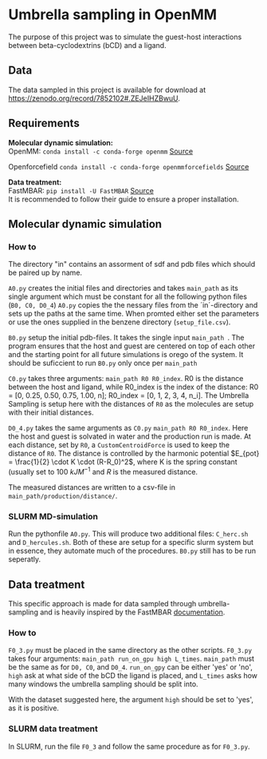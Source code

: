 # Umbrella sampling in OpenMM

The purpose of this project was to simulate the guest-host interactions between beta-cyclodextrins (bCD) and a ligand.

## Data
The data sampled in this project is available for download at https://zenodo.org/record/7852102#.ZEJeIHZBwuU.


## Requirements

**Molecular dynamic simulation:**  
OpenMM: `conda install -c conda-forge openmm` [Source](http://docs.openmm.org/latest/userguide/)

Openforcefield `conda install -c conda-forge openmmforcefields` [Source](https://github.com/openmm/openmmforcefields)

**Data treatment:**  
FastMBAR: `pip install -U FastMBAR` [Source](https://fastmbar.readthedocs.io/en/latest/index.html)  
It is recommended to follow their guide to ensure a proper installation. 


## Molecular dynamic simulation
### How to
The directory "in" contains an assorment of sdf and pdb files which should be paired up by name.

`A0.py` creates the initial files and directories and takes `main_path` as its single argument which must be constant for all the following python files (`B0, C0, D0_4`)
`A0.py` copies the the nessary files from the ´in´-directory and sets up the paths at the same time.
When promted either set the parameters or use the ones supplied in the benzene directory (`setup_file.csv`). 


`B0.py` setup the initial pdb-files. It takes the single input `main_path `. The program ensures that the host and guest are centered on top of each other and the starting point for all future simulations is orego of the system. It should be suficcient to run `B0.py` only once per `main_path`

`C0.py` takes three arguments: `main_path R0 R0_index`. R0 is the distance between the host and ligand, while R0_index is the index of the distance: R0 = [0, 0.25, 0.50, 0.75, 1.00, n]; R0_index = [0, 1, 2, 3, 4, n_i]. The Umbrella Sampling is setup here with the distances of `R0` as the molecules are setup with their initial distances.

`D0_4.py` takes the same arguments as `C0.py` `main_path R0 R0_index`. Here the host and guest is solvated in water and the production run is made. At each distance, set by `R0`, a `CustomCentroidForce` is used to keep the distance of `R0`. The distance is controlled by the harmonic potential $E_{pot} = \frac{1}{2} \cdot K \cdot (R-R_0)^2$, where K is the spring constant (usually set to 100 $kJ M^{-1}$ and $R$ is the measured distance.

The measured distances are written to a csv-file in `main_path/production/distance/`.


### SLURM MD-simulation
Run the pythonfile `A0.py`. This will produce two additional files: `C_herc.sh` and `D_hercules.sh`.
Both of these are setup for a specific slurm system but in essence, they automate much of the procedures.
`B0.py` still has to be run seperatly.




## Data treatment 
This specific approach is made for data sampled through umbrella-sampling and is heavily inspired by the FastMBAR [documentation](https://fastmbar.readthedocs.io/en/latest/examples.html). 

### How to
`F0_3.py` must be placed in the same directory as the other scripts. `F0_3.py` takes four arguments: `main_path run_on_gpu high L_times`. `main_path` must be the same as for `D0, C0`, and `D0_4`. `run_on_gpy` can be either 'yes' or 'no', `high` ask at what side of the bCD the ligand is placed, and `L_times` asks how many windows the umbrella sampling should be split into.

With the dataset suggested here, the argument `high` should be set to 'yes', as it is positive.

### SLURM data treatment
In SLURM, run the file `F0_3` and follow the same procedure as for `F0_3.py`.
